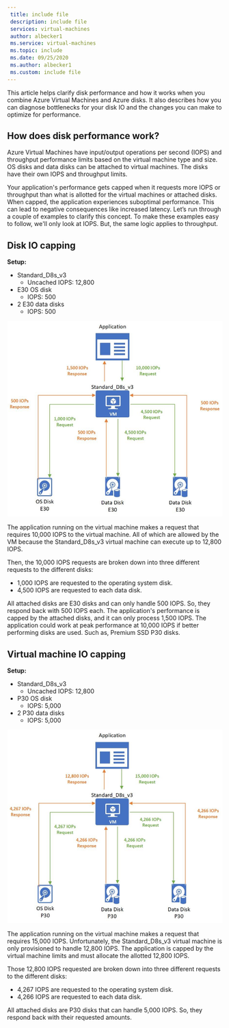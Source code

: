 ```yaml
---
 title: include file
 description: include file
 services: virtual-machines
 author: albecker1
 ms.service: virtual-machines
 ms.topic: include
 ms.date: 09/25/2020
 ms.author: albecker1
 ms.custom: include file
---
```


This article helps clarify disk performance and how it works when you combine Azure Virtual Machines and Azure disks. It also describes how you can diagnose bottlenecks for your disk IO and the changes you can make to optimize for performance.

## How does disk performance work?
Azure Virtual Machines have input/output operations per second (IOPS) and throughput performance limits based on the virtual machine type and size. OS disks and data disks can be attached to virtual machines. The disks have their own IOPS and throughput limits.

Your application's performance gets capped when it requests more IOPS or throughput than what is allotted for the virtual machines or attached disks. When capped, the application experiences suboptimal performance. This can lead to negative consequences like increased latency. Let’s run through a couple of examples to clarify this concept. To make these examples easy to follow, we'll only look at IOPS. But, the same logic applies to throughput.

## Disk IO capping

**Setup:**

* Standard_D8s_v3
  * Uncached IOPS: 12,800
* E30 OS disk
  * IOPS: 500
* 2 E30 data disks
  * IOPS: 500

![Diagram showing disk level capping.](media/vm-disk-performance/disk-level-throttling.jpg)

The application running on the virtual machine makes a request that requires 10,000 IOPS to the virtual machine. All of which are allowed by the VM because the Standard_D8s_v3 virtual machine can execute up to 12,800 IOPS.

Then, the 10,000 IOPS requests are broken down into three different requests to the different disks:

* 1,000 IOPS are requested to the operating system disk.
* 4,500 IOPS are requested to each data disk.

All attached disks are E30 disks and can only handle 500 IOPS. So, they respond back with 500 IOPS each. The application's performance is capped by the attached disks, and it can only process 1,500 IOPS. The application could work at peak performance at 10,000 IOPS if better performing disks are used. Such as, Premium SSD P30 disks.

## Virtual machine IO capping

**Setup:**

* Standard_D8s_v3
  * Uncached IOPS: 12,800
* P30 OS disk
  * IOPS: 5,000
* 2 P30 data disks
  * IOPS: 5,000

![Diagram showing virtual machine level capping.](media/vm-disk-performance/vm-level-throttling.jpg)

The application running on the virtual machine makes a request that requires 15,000 IOPS. Unfortunately, the Standard_D8s_v3 virtual machine is only provisioned to handle 12,800 IOPS. The application is capped by the virtual machine limits and must allocate the allotted 12,800 IOPS.

Those 12,800 IOPS requested are broken down into three different requests to the different disks:

* 4,267 IOPS are requested to the operating system disk.
* 4,266 IOPS are requested to each data disk.

All attached disks are P30 disks that can handle 5,000 IOPS. So, they respond back with their requested amounts.
